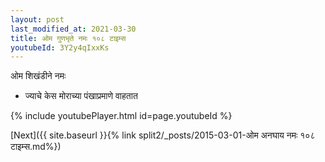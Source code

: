 ```yaml
---
layout: post
last_modified_at: 2021-03-30
title: ओम गुणभृते नमः १०८ टाइम्स
youtubeId: 3Y2y4qIxxKs
---
```

 
 
 ओम शिखंडीने नमः  
 
 -  ज्याचे केस मोराच्या पंखाप्रमाणे वाहतात 
 
  
 
  
 
 
 
 
 
 


{% include youtubePlayer.html id=page.youtubeId %}
 
[Next]({{ site.baseurl }}{% link  split2/_posts/2015-03-01-ओम अनघाय नमः १०८ टाइम्स.md%})
 
